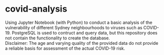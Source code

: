 # covid-analysis
Using Jupyter Notebook (with Python) to conduct a basic analysis of the vulnerability of different Sydney neighbourhoods to viruses such as COVID-19. PostgreSQL is used to contruct and query data, but this repository does not contain the functionality to create the database.
<br>
Disclaimer: The age and varying quality of the provided data do not provide a reliable basis for assessment of the actual COVID-19 risk.
